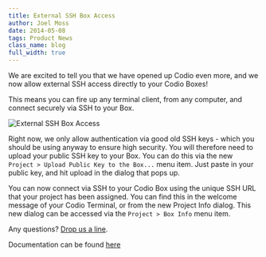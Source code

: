 ```yaml
---
title: External SSH Box Access
author: Joel Moss
date: 2014-05-08
tags: Product News
class_name: blog
full_width: true
---
```


We are excited to tell you that we have opened up Codio even more, and we now allow external SSH access directly to your Codio Boxes!

This means you can fire up any terminal client, from any computer, and connect securely via SSH to your Box.

![External SSH Box Access](blog/ssh.png)

Right now, we only allow authentication via good old SSH keys - which you should be using anyway to ensure high security. You will therefore need to upload your public SSH key to your Box. You can do this via the new `Project > Upload Public Key to the Box...` menu item. Just paste in your public key, and hit upload in the dialog that pops up.

You can now connect via SSH to your Codio Box using the unique SSH URL that your project has been assigned. You can find this in the welcome message of your Codio Terminal, or from the new Project Info dialog. This new dialog can be accessed via the `Project > Box Info` menu item.

Any questions? [Drop us a line](mailto:help@codio.com).

Documentation can be found [here](/docs/boxes/ssh-access)